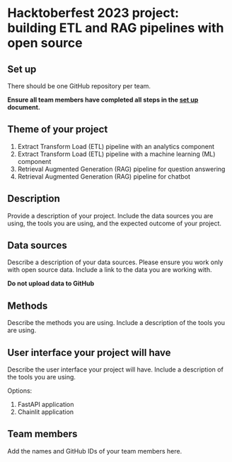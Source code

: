 # Hacktoberfest 2023 project: building ETL and RAG pipelines with open source 

## Set up

There should be one GitHub repository per team. 

**Ensure all team members have completed all steps in the [set up](setup.md) document.**

## Theme of your project

1. Extract Transform Load (ETL) pipeline with an analytics component
2. Extract Transform Load (ETL) pipeline with a machine learning (ML) component
3. Retrieval Augmented Generation (RAG) pipeline for question answering
4. Retrieval Augmented Generation (RAG) pipeline for chatbot

## Description

Provide a description of your project. Include the data sources you are using, the tools you are using, and the expected outcome of your project.

## Data sources

Describe a description of your data sources. Please ensure you work only with open source data. Include a link to the data you are working with. 

**Do not upload data to GitHub**

## Methods

Describe the methods you are using. Include a description of the tools you are using.

## User interface your project will have

Describe the user interface your project will have. Include a description of the tools you are using.

Options: 

1. FastAPI application
2. Chainlit application

## Team members

Add the names and GitHub IDs of your team members here.
